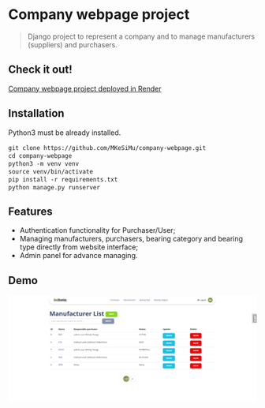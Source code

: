# Company webpage project
> Django project to represent a company and to manage manufacturers (suppliers) and purchasers.

## Check it out!

[Company webpage project deployed in Render](https://company-webpage.onrender.com/)

## Installation

Python3 must be already installed.

```shell
git clone https://github.com/MKeSiMu/company-webpage.git
cd company-webpage
python3 -m venv venv
source venv/bin/activate
pip install -r requirements.txt
python manage.py runserver
```

## Features

* Authentication functionality for Purchaser/User;
* Managing manufacturers, purchasers, bearing category and bearing type directly from website interface;
* Admin panel for advance managing.

## Demo

![Website interface](demo.png)